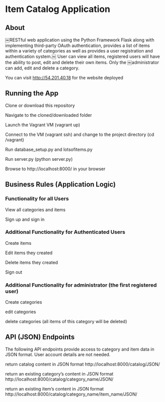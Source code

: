 # Item Catalog Application

## About

￼RESTful web application using the Python Framework Flask along with implementing third-party OAuth authentication, provides a list of items within a variety of categories as well as provides a user registration and authentication system.￼ User can view all items, registered users will have the ability to post, edit and delete their own items. Only the ￼administrator can add, edit and delete a category.

You can visit http://54.201.40.18 for the website deployed

## Running the App

Clone or download this repository

Navigate to the cloned/downloaded folder

Launch the Vagrant VM (vagrant up)

Connect to the VM (vagrant ssh) and change to the project directory (cd /vagrant)

Run database_setup.py and lotsofitems.py

Run server.py (python server.py)

Browse to http://localhost:8000/ in your browser

## Business Rules (Application Logic)

### Functionality for all Users

View all categories and items

Sign up and sign in

### Additional Functionality for Authenticated Users

Create items

Edit items they created

Delete items they created

Sign out

### Additional Functionality for administrator (the first registered user)
Create categories

edit categories

delete categories (all items of this category will be deleted)

## API (JSON) Endpoints
The following API endpoints provide access to category and item data in JSON format. User account details are not needed.

return catalog content in JSON format
http://localhost:8000/catalog/JSON/

return an existing category’s content in JSON format 
http://localhost:8000/catalog/category_name/JSON/

return an existing item’s content in JSON format
http://localhost:8000/catalog/category_name/item_name/JSON/
